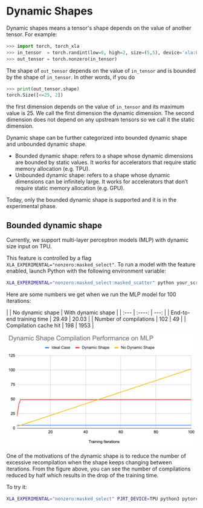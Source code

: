 # Dynamic Shapes

Dynamic shapes means a tensor's shape depends on the value of another tensor.
For example:

```python
>>> import torch, torch_xla
>>> in_tensor  = torch.randint(low=0, high=2, size=(5,5), device='xla:0')
>>> out_tensor = torch.nonzero(in_tensor)
```

The shape of `out_tensor` depends on the value of `in_tensor` and is bounded by
the shape of `in_tensor`. In other words, if you do

```python
>>> print(out_tensor.shape)
torch.Size([<=25, 2])
```

the first dimension depends on the value of `in_tensor` and its maximum value is
25\. We call the first dimension the dynamic dimension. The second dimension does
not depend on any upstream tensors so we call it the static dimension.

Dynamic shape can be further categorized into bounded dynamic shape and
unbounded dynamic shape.

- Bounded dynamic shape: refers to a shape whose dynamic dimensions are bounded
  by static values. It works for accelerators that require static memory
  allocation (e.g. TPU).
- Unbounded dynamic shape: refers to a shape whose dynamic dimensions can be
  infinitely large. It works for accelerators that don’t require static memory
  allocation (e.g. GPU).

Today, only the bounded dynamic shape is supported and it is in the experimental
phase.

## Bounded dynamic shape

Currently, we support multi-layer perceptron models (MLP) with dynamic size
input on TPU.

This feature is controlled by a flag `XLA_EXPERIMENTAL="nonzero:masked_select"`.
To run a model with the feature enabled, launch Python with the following
environment variable:

```sh
XLA_EXPERIMENTAL="nonzero:masked_select:masked_scatter" python your_scripts.py
```

Here are some numbers we get when we run the MLP model for 100 iterations:

| | No dynamic shape | With dynamic shape | | :--- | :----: | ---: | |
End-to-end training time | 29.49 | 20.03 | | Number of compilations | 102 | 49 |
| Compilation cache hit | 198 | 1953 |

![Performance comparison (a) without dynamic shape  (b) with dynamic shape](../_static/img/dynamic_shape_mlp_perf.png)

One of the motivations of the dynamic shape is to reduce the number of excessive
recompilation when the shape keeps changing between iterations. From the figure
above, you can see the number of compilations reduced by half which results in
the drop of the training time.

To try it:

```sh
XLA_EXPERIMENTAL="nonzero:masked_select" PJRT_DEVICE=TPU python3 pytorch/xla/test/ds/test_dynamic_shape_models.py TestDynamicShapeModels.test_backward_pass_with_dynamic_input
```
